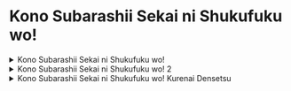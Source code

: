 # Kono Subarashii Sekai ni Shukufuku wo!

<details>
    <summary>Kono Subarashii Sekai ni Shukufuku wo!</summary>

!!! info ""
- **RAW**
```
Kawaiika-Raws
```
- **SUB**
```
Eternal Animes
CR
```


!!! info "Arquivos"
```

```

</details>

<details>
    <summary>Kono Subarashii Sekai ni Shukufuku wo! 2</summary>


</details>

<details>
    <summary>Kono Subarashii Sekai ni Shukufuku wo! Kurenai Densetsu</summary>


</details>